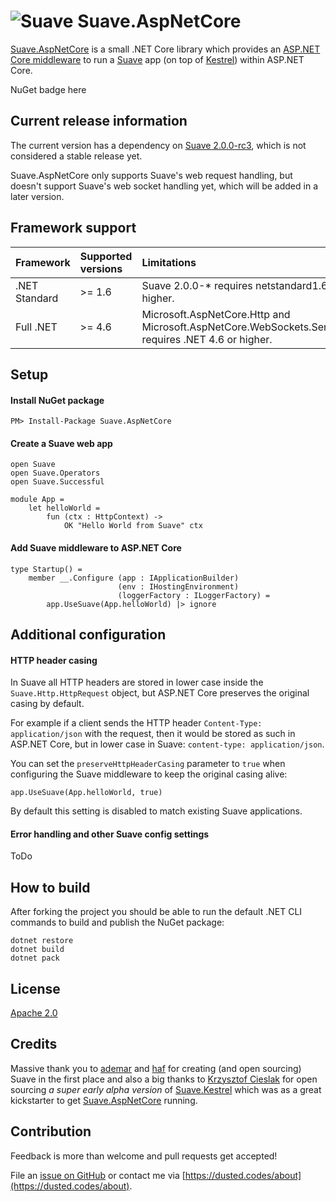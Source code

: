 # ![Suave](https://raw.githubusercontent.com/dustinmoris/Suave.AspNetCore/master/suave.png) Suave.AspNetCore

[Suave.AspNetCore](ToDo) is a small .NET Core library which provides an [ASP.NET Core middleware](https://docs.microsoft.com/en-us/aspnet/core/fundamentals/middleware) to run a [Suave](https://suave.io/) app (on top of [Kestrel](https://github.com/aspnet/KestrelHttpServer)) within ASP.NET Core.

NuGet badge here

## Current release information

The current version has a dependency on [Suave 2.0.0-rc3](https://www.nuget.org/packages/Suave/2.0.0-rc3), which is not considered a stable release yet.

Suave.AspNetCore only supports Suave's web request handling, but doesn't support Suave's web socket handling yet, which will be added in a later version.

## Framework support

| Framework | Supported versions | Limitations |
| :--- | :--- | :--- |
| .NET Standard | >= 1.6 | Suave 2.0.0-* requires netstandard1.6 or higher. |
| Full .NET | >= 4.6 | Microsoft.AspNetCore.Http and Microsoft.AspNetCore.WebSockets.Server requires .NET 4.6 or higher. |

## Setup

#### Install NuGet package

```
PM> Install-Package Suave.AspNetCore
```

#### Create a Suave web app

```
open Suave
open Suave.Operators
open Suave.Successful

module App =
    let helloWorld =
        fun (ctx : HttpContext) ->
            OK "Hello World from Suave" ctx
```

#### Add Suave middleware to ASP.NET Core

```
type Startup() =
    member __.Configure (app : IApplicationBuilder)
                        (env : IHostingEnvironment)
                        (loggerFactory : ILoggerFactory) =
        app.UseSuave(App.helloWorld) |> ignore
```

## Additional configuration

#### HTTP header casing

In Suave all HTTP headers are stored in lower case inside the `Suave.Http.HttpRequest` object, but ASP.NET Core preserves the original casing by default.

For example if a client sends the HTTP header `Content-Type: application/json` with the request, then it would be stored as such in ASP.NET Core, but in lower case in Suave: `content-type: application/json`.

You can set the `preserveHttpHeaderCasing` parameter to `true` when configuring the Suave middleware to keep the original casing alive:

```
app.UseSuave(App.helloWorld, true)
```

By default this setting is disabled to match existing Suave applications.

#### Error handling and other Suave config settings

ToDo

## How to build

After forking the project you should be able to run the default .NET CLI commands to build and publish the NuGet package:

```
dotnet restore
dotnet build
dotnet pack
```

## License

[Apache 2.0](https://raw.githubusercontent.com/dustinmoris/Suave.AspNetCore/master/LICENSE)

## Credits

Massive thank you to [ademar](https://github.com/ademar) and [haf](https://github.com/haf) for creating (and open sourcing) Suave in the first place and also a big thanks to [Krzysztof Cieslak](https://github.com/Krzysztof-Cieslak) for open sourcing *a super early alpha version* of [Suave.Kestrel](https://github.com/Krzysztof-Cieslak/Suave.Kestrel) which was as a great kickstarter to get [Suave.AspNetCore](ToDo) running.

## Contribution

Feedback is more than welcome and pull requests get accepted!

File an [issue on GitHub](https://github.com/dustinmoris/Suave.AspNetCore/issues/new) or contact me via [https://dusted.codes/about](https://dusted.codes/about).
